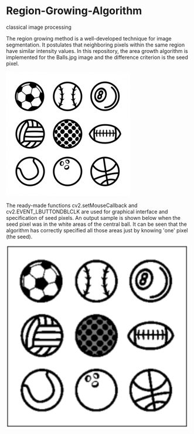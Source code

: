 # Region-Growing-Algorithm
classical image processing

The region growing method is a well-developed technique for image segmentation. It postulates that neighboring pixels within the same region have similar intensity values.
In this repository, the area growth algorithm is implemented for the Balls.jpg image and the difference criterion is the seed pixel.

![input](https://github.com/zahrasa/Region-Growing-Algorithm/blob/main/img/Balls.jpg)

The ready-made functions cv2.setMouseCallback and cv2.EVENT_LBUTTONDBLCLK are used for graphical interface and specification of seed pixels. An output sample is shown below when the seed pixel was in the white areas of the central ball. It can be seen that the algorithm has correctly specified all those areas just by knowing 'one' pixel (the seed).

![result](https://github.com/zahrasa/Region-Growing-Algorithm/blob/main/img/result.png)
